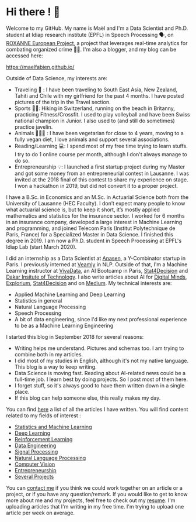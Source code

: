 # Hi there ! 🤗

Welcome to my GitHub. My name is Maël and I'm a Data Scientist and  Ph.D. student at Idiap research institute (EPFL) in Speech Processing 🗣, on [ROXANNE European Project](https://roxanne-euproject.org/), a project that leverages real-time analytics for combating organized crime 🤖💀. I'm also a blogger, and my blog can be accessed here:

https://maelfabien.github.io/

Outside of Data Science, my interests are:
- Traveling 🧳 : I have been traveling to South East Asia, New Zealand, Tahiti and Chile with my girlfriend for the past 4 months. I have posted pictures of the trip in the Travel section. 
- Sports 🚴‍♂️: Hiking in Switzerland, running on the beach in Britanny, practicing Fitness/Crossfit. I used to play volleyball and have been Swiss national champion in Junior. I also used to (and still do sometimes) practice javelin.
- Animals 🐶🐱🐭 : I have been vegetarian for close to 4 years, moving to a fully vegan diet, I love animals and support several associations.
- Reading/Learning 💻: I spend most of my free time trying to learn stuffs. I try to do 1 online course per month, although I don't always manage to do so.
- Entrepreneurship 💡: I launched a first startup project during my Master and got some money from an entrepreneurial contest in Lausanne. I was invited at the 2018 final of this contest to share my experience on stage. I won a hackathon in 2019, but did not convert it to a proper project.

I have a B.Sc. in Economics and an M.Sc. in Actuarial Science both from the University of Lausanne (HEC Faculty). I don’t expect many people to know what actuarial science is, but to keep it short, it’s mostly applied mathematics and statistics for the insurance sector. I worked for 6 months in an insurance company, developed a large interest in Machine Learning and programming, and joined Telecom Paris (Institut Polytechnique de Paris, France) for a Specialized Master in Data Science. I finished this degree in 2019. I am now a Ph.D. student in Speech Processing at EPFL's Idiap Lab (start March 2020).

I did an internship as a Data Scientist at [Anasen](https://anasen.com/), a Y-Combinator startup in Paris. I previously interned at [Veamly](https://veamly.com/) in NLP. Outside of that, I'm a Machine Learning instructor at [VivaData](https://vivadata.org/), an AI Bootcamp in Paris, [Stat4Decision](https://www.stat4decision.com/en/) and [Dakar Insitute of Technology](https://dit.sn/). I also write articles about AI for [Digital Minds](https://www.digitalminds.io/), [Explorium](https://www.explorium.ai/), [Stat4Decision](https://www.stat4decision.com/en/) and on [Medium](https://medium.com/@mael.fabien). My technical interests are:
- Applied Machine Learning and Deep Learning
- Statistics in general
- Natural Language Processing
- Speech Processing
- A bit of data engineering, since I'd like my next professional experience to be as a Machine Learning Engineering

I started this blog in September 2018 for several reasons:
- Writing helps me understand. Pictures and schemas too. I am trying to combine both in my articles.
- I did most of my studies in English, although it's not my native language. This blog is a way to keep writing.
- Data Science is moving fast. Reading about AI-related news could be a full-time job. I learn best by doing projects. So I post most of them here.
- I forget stuff, so it's always good to have them written down in a single place.
- If this blog can help someone else, this really makes my day.

You can find [here](https://maelfabien.github.io/year-archive/#) a list of all the articles I have written. You will find content related to my fields of interest :
- [Statistics and Machine Learning](https://maelfabien.github.io/ml/)
- [Deep Learning](https://maelfabien.github.io/dl/)
- [Reinforcement Learning](https://maelfabien.github.io/rl/)
- [Data Engineering](https://maelfabien.github.io/bgd/)
- [Signal Processing](https://maelfabien.github.io/signal/)
- [Natural Language Processing](https://maelfabien.github.io/nlp/)
- [Computer Vision](https://maelfabien.github.io/cv/)
- [Entrepreneurship](https://maelfabien.github.io/ent/)
- [Several Projects](https://maelfabien.github.io/projects/)

You can [contact me](mailto:mael.fabien@gmail.com) if you think we could work together on an article or a project, or if you have any question/remark. If you would like to get to know more about me and my projects, feel free to check out my [resume](https://maelfabien.github.io/assets/files/CV_MF.pdf). I'm uploading articles that I'm writing in my free time. I'm trying to upload one article per week on average.
